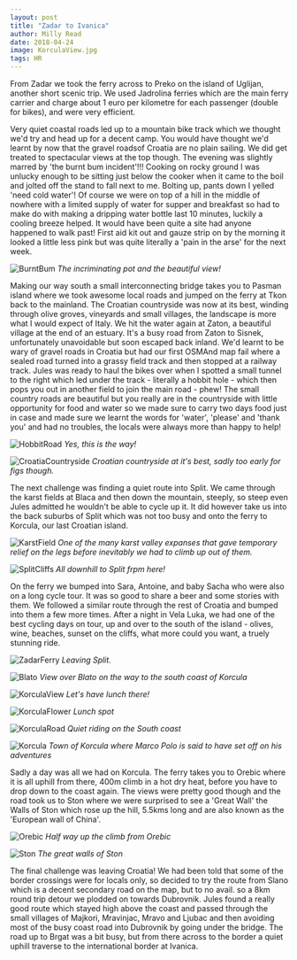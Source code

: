 ```yaml
---
layout: post
title: "Zadar to Ivanica"
author: Milly Read
date: 2018-04-24
image: KorculaView.jpg
tags: HR
---
```


From Zadar we took the ferry across to Preko on the island of Uglijan, another short scenic trip. We used Jadrolina ferries which are the main ferry carrier and charge about 1 euro per kilometre for each passenger (double for bikes), and were very efficient. 

Very quiet coastal roads led up to a mountain bike track which we thought we'd try and head up for a decent camp. You would have thought we'd learnt by now that the gravel roadsof Croatia are no plain sailing. We did get treated to spectacular views at the top though. The evening was slightly marred by 'the burnt bum incident'!!! Cooking on rocky ground I was unlucky enough to be sitting just below the cooker when it came to the boil and jolted off the stand to fall next to me. Bolting up, pants down I yelled 'need cold water'! Of course we were on top of a hill in the middle of nowhere with a limited supply of water for supper and breakfast so had to make do with making a dripping water bottle last 10 minutes, luckily a cooling breeze helped. It would have been quite a site had anyone happened to walk past! First aid kit out and gauze strip on by the morning it looked a little less pink but was quite literally a 'pain in the arse' for the next week. 

![BurntBum](assets/img/BurntBum.jpg) *The incriminating pot and the beautiful view!* 

Making our way south a small interconnecting bridge takes you to Pasman island where we took awesome local roads and jumped on the ferry at Tkon back to the mainland. The Croatian countryside was now at its best, winding through olive groves, vineyards and small villages, the landscape is more what I would expect of Italy. We hit the water again at Zaton, a beautiful village at the end of an estuary. It's a busy road from Zaton to Sisnek, unfortunately unavoidable but soon escaped back inland. We'd learnt to be wary of gravel roads in Croatia but had our first OSMAnd map fail where a sealed road turned into a grassy field track and then stopped at a railway track. Jules was ready to haul the bikes over when I spotted a small tunnel to the right which led under the track - literally a hobbit hole - which then pops you out in another field to join the main road - phew! The small country roads are beautiful but you really are in the countryside with little opportunity for food and water so we made sure to carry two days food just in case and made sure we learnt the words for 'water', 'please' and 'thank you' and had no troubles, the locals were always more than happy to help!  

![HobbitRoad](assets/img/HobbitRoad.jpg) *Yes, this is the way!* 

![CroatiaCountryside](assets/img/CroatiaCountryside.jpg) *Croatian countryside at it's best, sadly too early for figs though.* 

The next challenge was finding a quiet route into Split. We came through the karst fields at Blaca and then down the mountain, steeply, so steep even Jules admitted he wouldn't be able to cycle up it. It did however take us into the back suburbs of Split which was not too busy and onto the ferry to Korcula, our last Croatian island. 

![KarstField](assets/img/KarstField.jpg) *One of the many karst valley expanses that gave temporary relief on the legs before inevitably we had to climb up out of them.* 

![SplitCliffs](assets/img/SplitCliffs.jpg) *All downhill to Split frpm here!* 

On the ferry we bumped into Sara, Antoine, and baby Sacha who were also on a long cycle tour. It was so good to share a beer and some stories with them. We followed a similar route through the rest of Croatia and bumped into them a few more times. After a night in Vela Luka, we had one of the best cycling days on tour, up and over to the south of the island - olives, wine, beaches, sunset on the cliffs, what more could you want, a truely stunning ride.

![ZadarFerry](assets/img/ZadarFerry.JPG) *Leaving Split.*  

![Blato](assets/img/Blato.jpg) *View over Blato on the way to the south coast of Korcula*

![KorculaView](assets/img/KorculaView.jpg) *Let's have lunch there!* 

![KorculaFlower](assets/img/KorculaFlower.jpg) *Lunch spot* 

![KorculaRoad](assets/img/KorculaRoad.jpg) *Quiet riding on the South coast* 

![Korcula](assets/img/Korcula.jpg) *Town of Korcula where Marco Polo is said to have set off on his adventures*

Sadly a day was all we had on Korcula. The ferry takes you to Orebic where it is all uphill from there, 400m climb in a hot dry heat, before you have to drop down to the coast again. The views were pretty good though and the road took us to Ston where we were surprised to see a 'Great Wall' the Walls of Ston which rose up the hill, 5.5kms long and are also known as the 'European wall of China'.

![Orebic](assets/img/Orebic.jpg) *Half way up the climb from Orebic* 

![Ston](assets/img/Ston.JPG) *The great walls of Ston* 

The final challenge was leaving Croatia! We had been told that some of the border crossings were for locals only, so decided to try the route from Slano which is a decent secondary road on the map, but to no avail. so a 8km round trip detour we plodded on towards Dubrovnik. Jules found a really good route which stayed high above the coast and passed through the small villages of Majkori, Mravinjac, Mravo and Ljubac and then avoiding most of the busy coast road into Dubrovnik by going under the bridge. The road up to Brgat was a bit busy, but from there across to the border a quiet uphill traverse to the international border at Ivanica.




